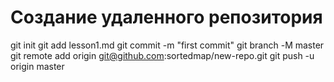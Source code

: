 # Создание удаленного репозитория

git init
git add lesson1.md
git commit -m "first commit"
git branch -М master
git remote add origin git@github.com:sortedmap/new-repo.git 
git push -u origin master